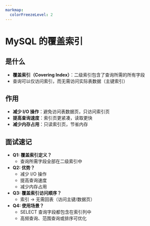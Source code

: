 ```yaml
---
markmap:
  colorFreezeLevel: 2
---
```


# MySQL 的覆盖索引

## 是什么

- **覆盖索引（Covering Index）**：二级索引包含了查询所需的所有字段
- 查询可以仅访问索引，而无需访问实际表数据（主键索引）

## 作用

- **减少 I/O 操作**：避免访问表数据页，只访问索引页
- **提高查询速度**：索引页更紧凑，读取更快
- **减少内存占用**：只读索引页，节省内存

## 面试速记

- **Q1: 覆盖索引定义？**
  - 查询所需字段全部在二级索引中
- **Q2: 优势？**
  - 减少 I/O 操作
  - 提高查询速度
  - 减少内存占用
- **Q3: 覆盖索引访问顺序？**
  - 索引 → 无需回表（访问主键/数据页）
- **Q4: 使用场景？**
  - SELECT 查询字段都包含在索引列中
  - 高频查询、范围查询或排序可优化
